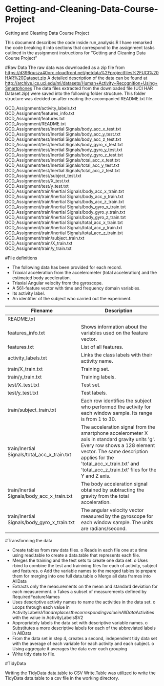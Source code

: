 # Getting-and-Cleaning-Data-Course-Project
Getting and Cleaning Data Course Project

This document describes the code inside run_analysis.R I have remarked the code breaking it into sections that correspond to the assignment tasks outlined in the assignment instructions for “Getting and Cleaning Data Course Project”

#Raw Data
The raw data was downloaded as a zip file from 
https://d396qusza40orc.cloudfront.net/getdata%2Fprojectfiles%2FUCI%20HAR%20Dataset.zip
A detailed description of the data can be found at
http://archive.ics.uci.edu/ml/datasets/Human+Activity+Recognition+Using+Smartphones
The data files extracted from the downloaded file (UCI HAR Dataset.zip) were saved into the following folder structure. This folder structure was decided on after reading the accompanied README.txt file.

 GCD_Assignment/activity_labels.txt   
 GCD_Assignment/features_info.txt                           
 GCD_Assignment/features.txt                                
 GCD_Assignment/README.txt                                  
 GCD_Assignment/test/Inertial Signals/body_acc_x_test.txt   
 GCD_Assignment/test/Inertial Signals/body_acc_y_test.txt   
 GCD_Assignment/test/Inertial Signals/body_acc_z_test.txt   
 GCD_Assignment/test/Inertial Signals/body_gyro_x_test.txt  
 GCD_Assignment/test/Inertial Signals/body_gyro_y_test.txt  
 GCD_Assignment/test/Inertial Signals/body_gyro_z_test.txt  
 GCD_Assignment/test/Inertial Signals/total_acc_x_test.txt  
 GCD_Assignment/test/Inertial Signals/total_acc_y_test.txt  
 GCD_Assignment/test/Inertial Signals/total_acc_z_test.txt  
 GCD_Assignment/test/subject_test.txt                       
 GCD_Assignment/test/X_test.txt                             
 GCD_Assignment/test/y_test.txt                             
 GCD_Assignment/train/Inertial Signals/body_acc_x_train.txt 
 GCD_Assignment/train/Inertial Signals/body_acc_y_train.txt 
 GCD_Assignment/train/Inertial Signals/body_acc_z_train.txt 
 GCD_Assignment/train/Inertial Signals/body_gyro_x_train.txt
 GCD_Assignment/train/Inertial Signals/body_gyro_y_train.txt
 GCD_Assignment/train/Inertial Signals/body_gyro_z_train.txt
 GCD_Assignment/train/Inertial Signals/total_acc_x_train.txt
 GCD_Assignment/train/Inertial Signals/total_acc_y_train.txt
 GCD_Assignment/train/Inertial Signals/total_acc_z_train.txt
 GCD_Assignment/train/subject_train.txt                     
 GCD_Assignment/train/X_train.txt                           
 GCD_Assignment/train/y_train.txt

#File definitions
*	The following data has been provided for each record.
*	Triaxial acceleration from the accelerometer (total acceleration) and the estimated body acceleration.
*	Triaxial Angular velocity from the gyroscope. 
*	A 561-feature vector with time and frequency domain variables. 
*	Its activity label. 
*	An identifier of the subject who carried out the experiment.

| Filename                                     | Description                                                                                                                                                                                                                                                |
|----------------------------------------------|------------------------------------------------------------------------------------------------------------------------------------------------------------------------------------------------------------------------------------------------------------|
| README.txt                                   |                                                                                                                                                                                                                                                            |
| features_info.txt                            | Shows information about the variables used on the feature vector.                                                                                                                                                                                          |
| features.txt                                 | List of all features.                                                                                                                                                                                                                                      |
| activity_labels.txt                          | Links the class labels with their activity name.                                                                                                                                                                                                           |
| train/X_train.txt                            | Training set.                                                                                                                                                                                                                                              |
| train/y_train.txt                            | Training labels.                                                                                                                                                                                                                                           |
| test/X_test.txt                              | Test set.                                                                                                                                                                                                                                                  |
| test/y_test.txt                              | Test labels.                                                                                                                                                                                                                                               |
| train/subject_train.txt                      | Each row identifies the subject who performed the activity for each window sample. Its range is from 1 to 30.                                                                                                                                              |
| train/Inertial Signals/total_acc_x_train.txt | The acceleration signal from the smartphone accelerometer X axis in standard gravity units 'g'. Every row shows a 128 element vector. The same description applies for the 'total_acc_x_train.txt' and 'total_acc_z_train.txt' files for the Y and Z axis. |
| train/Inertial Signals/body_acc_x_train.txt  | The body acceleration signal obtained by subtracting the gravity from the total acceleration.                                                                                                                                                              |
| train/Inertial Signals/body_gyro_x_train.txt | The angular velocity vector measured by the gyroscope for each window sample. The units are radians/second.                                                                                                                                                |

#Transforming the data
*	Create tables from raw data files.
      o	Reads in each file one at a time using read.table to create a data.table that represents each file.
*	Merges the training and the test sets to create one data set.
      o	Uses rbind to combine the test and trainining files for each of activity, subject and features. 
      o	Add the variable names to the merged tables to prepare them for merging into one full data.table
      o	Merge all data frames into AllData
*	Extracts only the measurements on the mean and standard deviation for each measurement.
      o	Takes a subset of measurements defined by RequiredFeatureNames
*	Uses descriptive activity names to name the activities in the data set.
      o	Loops through each value in ActivityLabels$V1 and replaces the corresponding value in AllData$Activities with the value in            ActivityLabels$V2
*	Appropriately labels the data set with descriptive variable names.
      o	Substitutes a more descriptive labels for each of the abbreviated labels in AllData 
*	From the data set in step 4, creates a second, independent tidy data set with the average of each variable for each activity and      each subject.
      o	Using aggregate it averages the data over each grouping
*	Write tidy data to file.

#TidyData





Writing the TidyData data.table to CSV
Write.Table was utilized to write the TidyData data.table to a csv file in the working directory.
